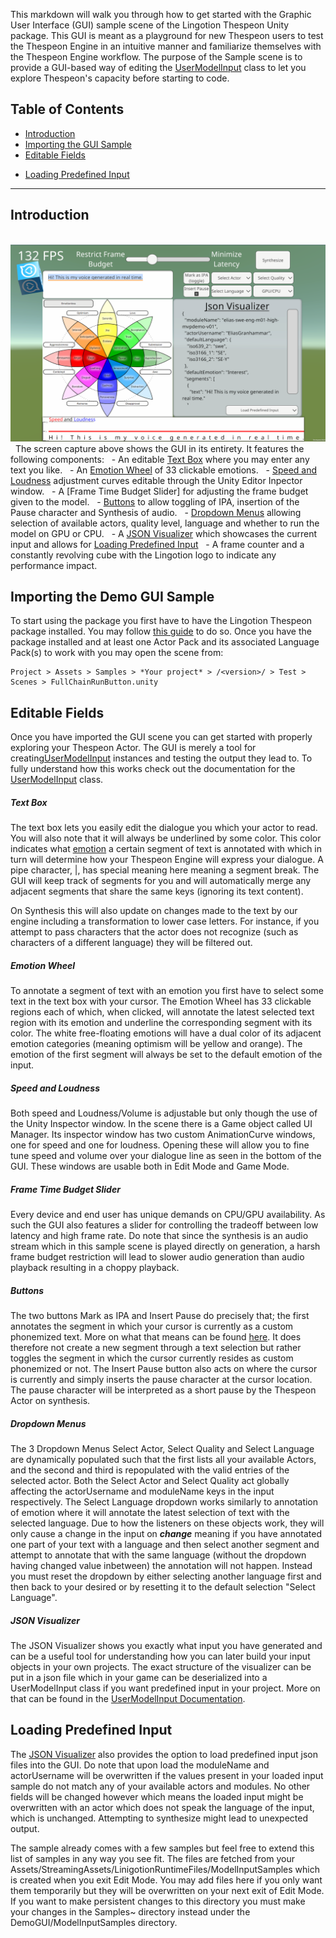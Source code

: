 This markdown will walk you through how to get started with the Graphic User Interface (GUI) sample scene of the Lingotion Thespeon Unity package. This GUI is meant as a playground for new Thespeon users to test the Thespeon Engine in an intuitive manner and familiarize themselves with the Thespeon Engine workflow. The purpose of the Sample scene is to provide a GUI-based way of editing the [UserModelInput](usermodelinput) class to let you explore Thespeon's capacity before starting to code.
## Table of Contents
- [Introduction](#introduction)
- [Importing the GUI Sample](#import-the-gui-sample)
- [Editable Fields](#editable-fields)
* [Loading Predefined Input](#loading-predefined-input)

---
## Introduction
  ![Alt text](./data/GUI.png?raw=true "GUI")
  The screen capture above shows the GUI in its entirety. It features the following components:
  - An editable [Text Box](#text-box) where you may enter any text you like. 
  - An [Emotion Wheel](#emotion-wheel) of 33 clickable emotions. 
  - [Speed and Loudness](#speed-and-loudness) adjustment curves editable through the Unity Editor Inpector window.
  - A [Frame Time Budget Slider] for adjusting the frame budget given to the model.
  - [Buttons](#buttons) to allow toggling of IPA, insertion of the Pause character and Synthesis of audio.
  - [Dropdown Menus](#dropdown-menus) allowing selection of available actors, quality level, language and whether to run the model on GPU or CPU.
  - A [JSON Visualizer](#json-visualizer) which showcases the current input and allows for [Loading Predefined Input](#loading-predefined-input)
  - A frame counter and a constantly revolving cube with the Lingotion logo to indicate any performance impact.
  
## Importing the Demo GUI Sample

To start using the package you first have to have the Lingotion Thespeon package installed. You may follow [this guide](get-started-unity) to do so. Once you have the package installed and at least one Actor Pack and its associated Language Pack(s) to work with you may open the scene from:

   ```
   Project > Assets > Samples > *Your project* > /<version>/ > Test > Scenes > FullChainRunButton.unity
   ```


## Editable Fields
Once you have imported the GUI scene you can get started with properly exploring your Thespeon Actor. The GUI is merely a tool for creating[UserModelInput](usermodelinput) instances and testing the output they lead to. To fully understand how this works check out the documentation for the [UserModelInput](usermodelinput) class.

##### Text Box
The text box lets you easily edit the dialogue you which your actor to read. You will also note that it will always be underlined by some color. This color indicates what [emotion](#emotion-wheel) a certain segment of text is annotated with which in turn will determine how your Thespeon Engine will express your dialogue. A pipe character, |, has special meaning here meaning a segment break. The GUI will keep track of segments for you and will automatically merge any adjacent segments that share the same keys (ignoring its text content). 

On Synthesis this will also update on changes made to the text by our engine including a transformation to lower case letters. For instance, if you attempt to pass characters that the actor does not recognize (such as characters of a different language) they will be filtered out.

##### Emotion Wheel
To annotate a segment of text with an emotion you first have to select some text in the text box with your cursor. The Emotion Wheel has 33 clickable regions each of which, when clicked, will annotate the latest selected text region with its emotion and underline the corresponding segment with its color. The white free-floating emotions will have a dual color of its adjacent emotion categories (meaning optimism will be yellow and orange). The emotion of the first segment will always be set to the default emotion of the input.
##### Speed and Loudness
Both speed and Loudness/Volume is adjustable but only though the use of the Unity Inspector window. In the scene there is a Game object called UI Manager. Its inspector window has two custom AnimationCurve windows, one for speed and one for loudness. Opening these will allow you to fine tune speed and volume over your dialogue line as seen in the bottom of the GUI. These windows are usable both in Edit Mode and Game Mode. 

##### Frame Time Budget Slider
Every device and end user has unique demands on CPU/GPU availability. As such the GUI also features a slider for controlling the tradeoff between low latency and high frame rate. Do note that since the synthesis is an audio stream which in this sample scene is played directly on generation, a harsh frame budget restriction will lead to slower audio generation than audio playback resulting in a choppy playback. 

##### Buttons
The two buttons Mark as IPA and Insert Pause do precisely that; the first annotates the segment in which your cursor is currently as a custom phonemized text. More on what that means can be found [here](usermodelinput#22-usersegment). It does therefore not create a new segment through a text selection but rather toggles the segment in which the cursor currently resides as custom phonemized or not. The Insert Pause button also acts on where the cursor is currently and simply inserts the pause character at the cursor location. The pause character will be interpreted as a short pause by the Thespeon Actor on synthesis. 

##### Dropdown Menus
The 3 Dropdown Menus Select Actor, Select Quality and Select Language are dynamically populated such that the first lists all your available Actors, and the second and third is repopulated with the valid entries of the selected actor. Both the Select Actor and Select Quality act globally affecting the actorUsername and moduleName keys in the input respectively. The Select Language dropdown works similarly to annotation of emotion where it will annotate the latest selection of text with the selected language. Due to how the listeners on these objects work, they will only cause a change in the input on ***change*** meaning if you have annotated one part of your text with a language and then select another segment and attempt to annotate that with the same language (without the dropdown having changed value inbetween) the annotation will not happen. Instead you must reset the dropdown by either selecting another language first and then back to your desired or by resetting it to the default selection "Select Language". 

##### JSON Visualizer
The JSON Visualizer shows you exactly what input you have generated and can be a useful tool for understanding how you can later build your input objects in your own projects. The exact structure of the visualizer can be put in a json file which in your game can be deserialized into a UserModelInput class if you want predefined input in your project. More on that can be found in the [UserModelInput Documentation](usermodelinput). 
## Loading Predefined Input
The [JSON Visualizer](#json-visualizer) also provides the option to load predefined input json files into the GUI. Do note that upon load the moduleName and actorUsername will be overwritten if the values present in your loaded input sample do not match any of your available actors and modules. No other fields will be changed however which means the loaded input might be overwritten with an actor which does not speak the language of the input, which is unchanged. Attempting to synthesize might lead to unexpected output.

The sample already comes with a few samples but feel free to extend this list of samples in any way you see fit. The files are fetched from your Assets/StreamingAssets/LinigotionRuntimeFiles/ModelInputSamples which is created when you exit Edit Mode. You may add files here if you only want them temporarily but they will be overwritten on your next exit of Edit Mode. If you want to make persistent changes to this directory you must make your changes in the Samples~ directory instead under the DemoGUI/ModelInputSamples directory. 